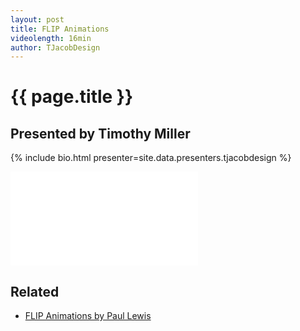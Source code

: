 ```yaml
---
layout: post
title: FLIP Animations
videolength: 16min
author: TJacobDesign
---
```


# {{ page.title }}

## Presented by Timothy Miller

{% include bio.html presenter=site.data.presenters.tjacobdesign %}

<div class="fluid-width-video-wrapper"><iframe src="//www.youtube.com/embed/Zfz2I6YwYVY" frameborder="0" allowfullscreen></iframe></div>

## Related

* [FLIP Animations by Paul
  Lewis](http://aerotwist.com/blog/flip-your-animations/)
